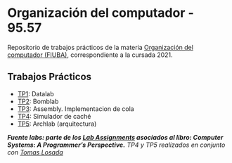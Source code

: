 # Organización del computador - 95.57
Repositorio de trabajos prácticos de la materia [Organización del computador (FIUBA)](https://orgacomp.github.io/9557/), correspondiente a la cursada 2021.

## Trabajos Prácticos

- [TP1](https://github.com/aguirre-ivan/orgacomp-tps/tree/main/tp1): Datalab
- [TP2](https://github.com/aguirre-ivan/orgacomp-tps/tree/main/tp2): Bomblab
- [TP3](https://github.com/aguirre-ivan/orgacomp-tps/tree/main/assembly): Assembly. Implementacion de cola
- [TP4](https://github.com/aguirre-ivan/orgacomp-tps/tree/main/tp4): Simulador de caché
- [TP5](https://github.com/aguirre-ivan/orgacomp-tps/tree/main/tp5): Archlab (arquitectura)

***Fuente labs: parte de los [Lab Assignments](http://csapp.cs.cmu.edu/3e/labs.html) asociados al libro: Computer Systems: A Programmer’s Perspective.***
*TP4 y TP5 realizados en conjunto con [Tomas Losada](https://github.com/tlosada100)*
